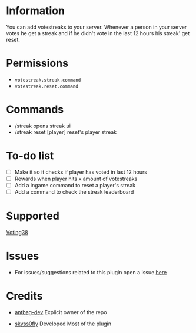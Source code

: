 # Information
You can add votestreaks to your server. Whenever a person in your server votes he get a streak and if he didn't vote in the last 12 hours his streak' get reset.
# Permissions
- `votestreak.streak.command`
- `votestreak.reset.command`

# Commands
- /streak opens streak ui
- /streak reset [player] reset's player streak

# To-do list
- [ ] Make it so it checks if player has voted in last 12 hours
- [ ] Rewards when player hits x amount of votestreaks
- [ ] Add a ingame command to reset a player's streak
- [ ] Add a command to check the streak leaderboard

# Supported
 [Voting38](https://github.com/kingofturkey38/voting38)

# Issues
- For issues/suggestions related to this plugin open a issue [here](https://github.com/antbag-pm-pl/VoteStreak/Issues)
# Credits
- [antbag-dev](https://github.com/antbag-pm-pl) Explicit owner of the repo
 
- [skyss0fly](https://github.com/skyss0fly) Developed Most of the plugin
